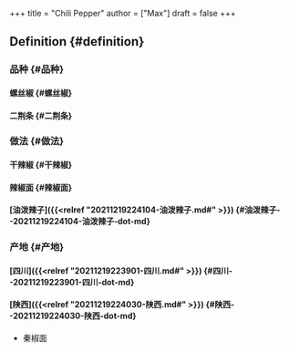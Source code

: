 +++
title = "Chili Pepper"
author = ["Max"]
draft = false
+++

## Definition {#definition}


### 品种 {#品种}


#### 螺丝椒 {#螺丝椒}


#### 二荆条 {#二荆条}


### 做法 {#做法}


#### 干辣椒 {#干辣椒}


#### 辣椒面 {#辣椒面}


#### [油泼辣子]({{<relref "20211219224104-油泼辣子.md#" >}}) {#油泼辣子--20211219224104-油泼辣子-dot-md}


### 产地 {#产地}


#### [四川]({{<relref "20211219223901-四川.md#" >}}) {#四川--20211219223901-四川-dot-md}


#### [陕西]({{<relref "20211219224030-陕西.md#" >}}) {#陕西--20211219224030-陕西-dot-md}

<!--list-separator-->

-  秦椒面